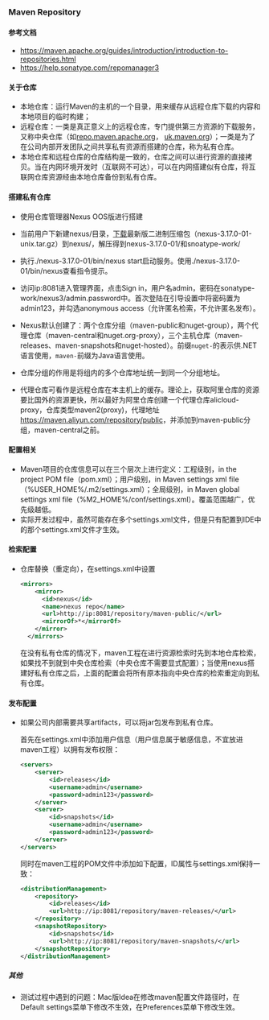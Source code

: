 ### Maven Repository

#### 参考文档

* <https://maven.apache.org/guides/introduction/introduction-to-repositories.html>
* <https://help.sonatype.com/repomanager3>

#### 关于仓库

* 本地仓库：运行Maven的主机的一个目录，用来缓存从远程仓库下载的内容和本地项目的临时构建； 
* 远程仓库：一类是真正意义上的远程仓库，专门提供第三方资源的下载服务，又称中央仓库（如[repo.maven.apache.org](http://repo.maven.apache.org/maven2/)， [uk.maven.org](http://uk.maven.org/maven2/)）；一类是为了在公司内部开发团队之间共享私有资源而搭建的仓库，称为私有仓库。
* 本地仓库和远程仓库的仓库结构是一致的，仓库之间可以进行资源的直接拷贝。当在内网环境开发时（互联网不可达），可以在内网搭建似有仓库，将互联网仓库资源经由本地仓库备份到私有仓库。


#### 搭建私有仓库

* 使用仓库管理器Nexus OOS版进行搭建

* 当前用户下新建nexus/目录，[下载](https://help.sonatype.com/repomanager3/download)最新版二进制压缩包（nexus-3.17.0-01-unix.tar.gz）到nexus/，解压得到nexus-3.17.0-01/和snoatype-work/
* 执行./nexus-3.17.0-01/bin/nexus start启动服务。使用./nexus-3.17.0-01/bin/nexus查看指令提示。
* 访问ip:8081进入管理界面，点击Sign in，用户名admin，密码在sonatype-work/nexus3/admin.password中。首次登陆在引导设置中将密码置为admin123，并勾选anonymous access（允许匿名检索，不允许匿名发布）。
* Nexus默认创建了：两个仓库分组（maven-public和nuget-group），两个代理仓库（maven-central和nuget.org-proxy），三个主机仓库（maven-releases、maven-snapshots和nuget-hosted）。前缀`nuget-`的表示供.NET语言使用，`maven-`前缀为Java语言使用。
* 仓库分组的作用是将组内的多个仓库地址统一到同一个分组地址。
* 代理仓库可看作是远程仓库在本主机上的缓存。理论上，获取阿里仓库的资源要比国外的资源更快，所以最好为阿里仓库创建一个代理仓库alicloud-proxy，仓库类型maven2(proxy)，代理地址<https://maven.aliyun.com/repository/public>，并添加到maven-public分组，maven-central之前。

#### 配置相关

- Maven项目的仓库信息可以在三个层次上进行定义：工程级别，in the project POM file（pom.xml）；用户级别，in Maven settings xml file（%USER_HOME%/.m2/settings.xml）；全局级别，in Maven global settings xml file（%M2_HOME%/conf/settings.xml）。覆盖范围越广，优先级越低。
- 实际开发过程中，虽然可能存在多个settings.xml文件，但是只有配置到IDE中的那个settings.xml文件才生效。

#### 检索配置

- 仓库替换（重定向），在settings.xml中设置

  ```xml
  <mirrors>
      <mirror>
        <id>nexus</id>
        <name>nexus repo</name>
        <url>http://ip:8081/repository/maven-public/</url>
        <mirrorOf>*</mirrorOf>        
      </mirror>
    </mirrors>
  ```

  在没有私有仓库的情况下，maven工程在进行资源检索时先到本地仓库检索，如果找不到就到中央仓库检索（中央仓库不需要显式配置）；当使用nexus搭建好私有仓库之后，上面的配置会将所有原本指向中央仓库的检索重定向到私有仓库。

#### 发布配置

- 如果公司内部需要共享artifacts，可以将jar包发布到私有仓库。

  首先在settings.xml中添加用户信息（用户信息属于敏感信息，不宜放进maven工程）以拥有发布权限：

  ```xml
  <servers>
      <server>
          <id>releases</id>
          <username>admin</username>
          <password>admin123</password>
      </server>
      <server>
          <id>snapshots</id>
          <username>admin</username>
          <password>admin123</password>
      </server>
  </servers>
  ```

  同时在maven工程的POM文件中添加如下配置，ID属性与settings.xml保持一致：

  ```xml
  <distributionManagement>
      <repository>
          <id>releases</id>
          <url>http://ip:8081/repository/maven-releases/</url>
      </repository>
      <snapshotRepository>
          <id>snapshots</id>
          <url>http://ip:8081/repository/maven-snapshots/</url>
      </snapshotRepository>
  </distributionManagement>
  ```

##### 其他

* 测试过程中遇到的问题：Mac版Idea在修改maven配置文件路径时，在Default settings菜单下修改不生效，在Preferences菜单下修改生效。